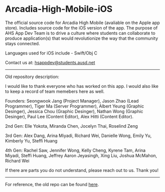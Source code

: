 # Arcadia-High-Mobile-iOS

The official source code for Arcadia High Mobile (avaliable on the Apple app store). Includes source code for the iOS version of the app. 
The purpose of AHS App Dev Team is to drive a culture where students can collaborate to produce application(s) that would revolutionize the way that the community stays connected.

Languages used for iOS include - Swift/Obj C

Contact us at: hsappdev@students.ausd.net

---
Old repository description:

I would like to thank everyone who has worked on this app. I would also like to keep a record of team memebers here as well.

Founders: Seongwook Jang (Project Manager), Jason Zhao (Lead Programmer), Tiger Ma (Server Programmer), Albert Yeung (Graphic Desinger), Jessica Chou (Graphic Desinger), Nathan Wong (Graphic Desinger), Paul Lee (Content Editor), Alex Hitti (Content Editor).

2nd Gen: Elle Yokota, Miranda Chen, Jocelyn Thai, Roselind Zeng

3rd Gen: Alex Dang, Arina Miyadi, Richard Wei, Danielle Wong, Emily Yu, Kimberly Yu, Steffi Huang

4th Gen: Rachel Saw, Jennifer Wong, Kelly Cheng, Kyrene Tam, Arina Miyadi, Steffi Huang, Jeffrey Aaron Jeyasingh, Xing Liu, Joshua McMahon, Richard Wei

If there are parts you do not understand, please reach out to us. Thank you!

---
For reference, the old repo can be found [here](https://github.com/AHSAppDevTeam/Arcadia-High-Mobile).
